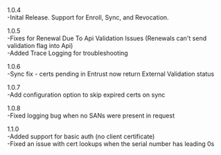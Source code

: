 1.0.4  
-Inital Release.  Support for Enroll, Sync, and Revocation. 

1.0.5  
-Fixes for Renewal Due To Api Validation Issues (Renewals can't send validation flag into Api)  
-Added Trace Logging for troubleshooting

1.0.6  
-Sync fix - certs pending in Entrust now return External Validation status

1.0.7  
-Add configuration option to skip expired certs on sync

1.0.8  
-Fixed logging bug when no SANs were present in request

1.1.0  
-Added support for basic auth (no client certificate)  
-Fixed an issue with cert lookups when the serial number has leading 0s